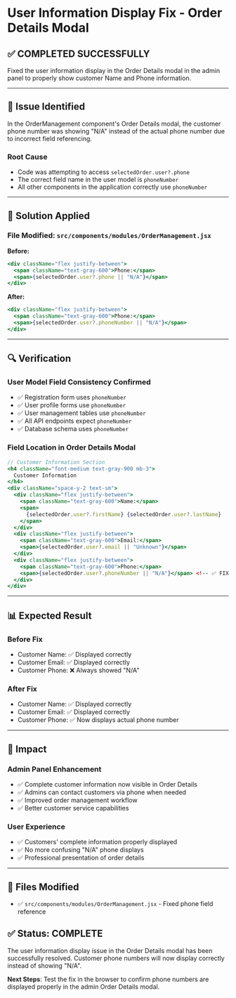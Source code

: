 # User Information Display Fix - Order Details Modal

## ✅ **COMPLETED SUCCESSFULLY**

Fixed the user information display in the Order Details modal in the admin panel to properly show customer Name and Phone information.

---

## 🔧 **Issue Identified**

In the OrderManagement component's Order Details modal, the customer phone number was showing "N/A" instead of the actual phone number due to incorrect field referencing.

### **Root Cause**
- Code was attempting to access `selectedOrder.user?.phone`
- The correct field name in the user model is `phoneNumber`
- All other components in the application correctly use `phoneNumber`

---

## 🎯 **Solution Applied**

### **File Modified**: `src/components/modules/OrderManagement.jsx`

**Before:**
```jsx
<div className="flex justify-between">
  <span className="text-gray-600">Phone:</span>
  <span>{selectedOrder.user?.phone || "N/A"}</span>
</div>
```

**After:**
```jsx
<div className="flex justify-between">
  <span className="text-gray-600">Phone:</span>
  <span>{selectedOrder.user?.phoneNumber || "N/A"}</span>
</div>
```

---

## 🔍 **Verification**

### **User Model Field Consistency Confirmed**
- ✅ Registration form uses `phoneNumber`
- ✅ User profile forms use `phoneNumber`
- ✅ User management tables use `phoneNumber`
- ✅ All API endpoints expect `phoneNumber`
- ✅ Database schema uses `phoneNumber`

### **Field Location in Order Details Modal**
```jsx
// Customer Information Section
<h4 className="font-medium text-gray-900 mb-3">
  Customer Information
</h4>
<div className="space-y-2 text-sm">
  <div className="flex justify-between">
    <span className="text-gray-600">Name:</span>
    <span>
      {selectedOrder.user?.firstName} {selectedOrder.user?.lastName}
    </span>
  </div>
  <div className="flex justify-between">
    <span className="text-gray-600">Email:</span>
    <span>{selectedOrder.user?.email || "Unknown"}</span>
  </div>
  <div className="flex justify-between">
    <span className="text-gray-600">Phone:</span>
    <span>{selectedOrder.user?.phoneNumber || "N/A"}</span> <!-- ✅ FIXED -->
  </div>
</div>
```

---

## 📊 **Expected Result**

### **Before Fix**
- Customer Name: ✅ Displayed correctly
- Customer Email: ✅ Displayed correctly  
- Customer Phone: ❌ Always showed "N/A"

### **After Fix**
- Customer Name: ✅ Displayed correctly
- Customer Email: ✅ Displayed correctly
- Customer Phone: ✅ Now displays actual phone number

---

## 🎯 **Impact**

### **Admin Panel Enhancement**
- ✅ Complete customer information now visible in Order Details
- ✅ Admins can contact customers via phone when needed
- ✅ Improved order management workflow
- ✅ Better customer service capabilities

### **User Experience**
- ✅ Customers' complete information properly displayed
- ✅ No more confusing "N/A" phone displays
- ✅ Professional presentation of order details

---

## 📁 **Files Modified**

- ✅ `src/components/modules/OrderManagement.jsx` - Fixed phone field reference

## ✅ **Status: COMPLETE**

The user information display issue in the Order Details modal has been successfully resolved. Customer phone numbers will now display correctly instead of showing "N/A".

**Next Steps**: Test the fix in the browser to confirm phone numbers are displayed properly in the admin Order Details modal.
